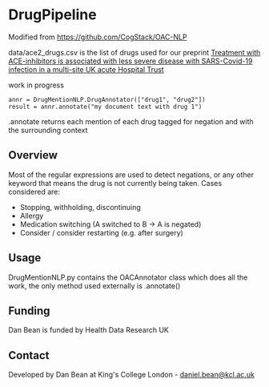 # DrugPipeline

Modified from https://github.com/CogStack/OAC-NLP

data/ace2_drugs.csv is the list of drugs used for our preprint [Treatment with ACE-inhibitors is associated with less severe disease with SARS-Covid-19 infection in a multi-site UK acute Hospital Trust](https://www.researchgate.net/publication/340261837_Treatment_with_ACE-inhibitors_is_associated_with_less_severe_disease_with_SARS-Covid-19_infection_in_a_multi-site_UK_acute_Hospital_Trust?channel=doi&linkId=5e806057a6fdcc139c10467a&showFulltext=true)

work in progress

```
annr = DrugMentionNLP.DrugAnnotator(["drug1", "drug2"])
result = annr.annotate("my document text with drug 1")
```

.annotate returns each mention of each drug tagged for negation and with the surrounding context

## Overview

Most of the regular expressions are used to detect negations, or any other keyword that means the drug is not currently being taken. Cases considered are:

* Stopping, withholding, discontinuing
* Allergy
* Medication switching (A switched to B -> A is negated)
* Consider / consider restarting (e.g. after surgery)

## Usage
DrugMentionNLP.py contains the OACAnnotator class which does all the work, the only method used externally is .annotate()

## Funding
Dan Bean is funded by Health Data Research UK

## Contact
Developed by Dan Bean at King's College London - daniel.bean@kcl.ac.uk
